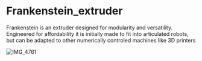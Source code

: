 # Frankenstein_extruder
Frankenstein is an extruder designed for modularity and versatility. Engineered for affordability it is initially made to fit into articulated robots, but can be adapted to other numerically controled machines like 3D printers

![IMG_4761](https://github.com/user-attachments/assets/f9372370-bf10-400f-9085-cf7d34379fd0)
